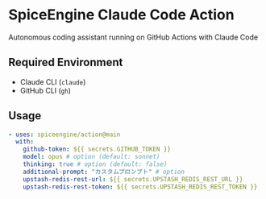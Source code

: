 # SpiceEngine Claude Code Action

Autonomous coding assistant running on GitHub Actions with Claude Code

## Required Environment

- Claude CLI (`claude`)
- GitHub CLI (`gh`)

## Usage

```yaml
- uses: spiceengine/action@main
  with:
    github-token: ${{ secrets.GITHUB_TOKEN }}
    model: opus # option (default: sonnet)
    thinking: true # option (default: false)
    additional-prompt: "カスタムプロンプト" # option
    upstash-redis-rest-url: ${{ secrets.UPSTASH_REDIS_REST_URL }}
    upstash-redis-rest-token: ${{ secrets.UPSTASH_REDIS_REST_TOKEN }}
```
